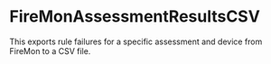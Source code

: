 # FireMonAssessmentResultsCSV
 This exports rule failures for a specific assessment and device from FireMon to a CSV file.
